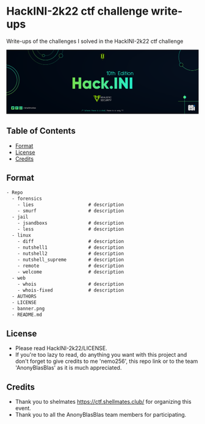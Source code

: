 # HackINI-2k22 ctf challenge write-ups
Write-ups of the challenges I solved in the HackINI-2k22 ctf challenge

![Banner](banner.png)

<!-- TABLE OF CONTENTS -->
## Table of Contents

* [Format](#format)
* [License](#license)
* [Credits](#credits)

## Format

```
- Repo
  - forensics
    - lies                    # description
    - smurf                   # description
  - jail
    - jsandboxs               # description
    - less                    # description
  - linux
    - diff                    # description
    - nutshell1               # description
    - nutshell2               # description
    - nutshell_supreme        # description
    - remote                  # description
    - welcome                 # description
  - web
    - whois                   # description
    - whois-fixed             # description
  - AUTHORS
  - LICENSE
  - banner.png
  - README.md
```

## License
- Please read HackINI-2k22/LICENSE.
- If you're too lazy to read, do anything you want with this project and don't forget to give credits to me 'nemo256', this repo link or to the team 'AnonyBlasBlas' as it is much appreciated.

## Credits
- Thank you to shelmates https://ctf.shellmates.club/ for organizing this event.
- Thank you to all the AnonyBlasBlas team members for participating.
